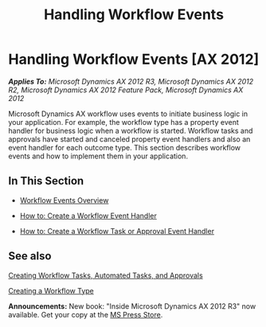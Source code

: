 ﻿---
title: Handling Workflow Events
TOCTitle: Handling Workflow Events
ms:assetid: 8f885bae-3a1c-4984-bb6b-6782696e7c66
ms:mtpsurl: https://msdn.microsoft.com/en-us/library/Cc604394(v=AX.60)
ms:contentKeyID: 35247402
ms.date: 05/18/2015
mtps_version: v=AX.60
---

# Handling Workflow Events [AX 2012]


_**Applies To:** Microsoft Dynamics AX 2012 R3, Microsoft Dynamics AX 2012 R2, Microsoft Dynamics AX 2012 Feature Pack, Microsoft Dynamics AX 2012_

Microsoft Dynamics AX workflow uses events to initiate business logic in your application. For example, the workflow type has a property event handler for business logic when a workflow is started. Workflow tasks and approvals have started and canceled property event handlers and also an event handler for each outcome type. This section describes workflow events and how to implement them in your application.

## In This Section

  - [Workflow Events Overview](workflow-events-overview.md)  

  - [How to: Create a Workflow Event Handler](how-to-create-a-workflow-event-handler.md)  

  - [How to: Create a Workflow Task or Approval Event Handler](how-to-create-a-workflow-task-or-approval-event-handler.md)  

## See also

[Creating Workflow Tasks, Automated Tasks, and Approvals](creating-workflow-tasks-automated-tasks-and-approvals.md)

[Creating a Workflow Type](creating-a-workflow-type.md)

  
**Announcements:** New book: "Inside Microsoft Dynamics AX 2012 R3" now available. Get your copy at the [MS Press Store](https://www.microsoftpressstore.com/store/inside-microsoft-dynamics-ax-2012-r3-9780735685109).


